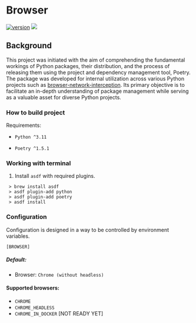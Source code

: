 # Browser

[![version](https://img.shields.io/pypi/v/browser-hz)](https://pypi.org/project/browser-hz/)
[<img src="https://img.shields.io/badge/releases-PyPI-blue">](https://pypi.org/project/browser-hz/)

## Background

This project was initiated with the aim of comprehending the fundamental workings of Python packages, their
distribution, and the process of releasing them using the project and dependency management tool, Poetry.
The package was developed for internal utilization across various Python projects such
as [browser-network-interception](https://github.com/hubzaj/browser-network-interception).
Its primary objective is to facilitate an in-depth understanding of package management while serving as a valuable asset
for diverse Python projects.

### How to build project

Requirements:

-     Python ^3.11
-     Poetry ^1.5.1

### Working with terminal

1. Install `asdf` with required plugins.

 ```
  > brew install asdf
  > asdf plugin-add python
  > asdf plugin-add poetry
  > asdf install
 ```

### Configuration

Configuration is designed in a way to be controlled by environment variables.

    [BROWSER]

##### Default:

* Browser: `Chrome (without headless)`

#### Supported browsers:

* `CHROME`
* `CHROME_HEADLESS`
* `CHROME_IN_DOCKER` [NOT READY YET]

